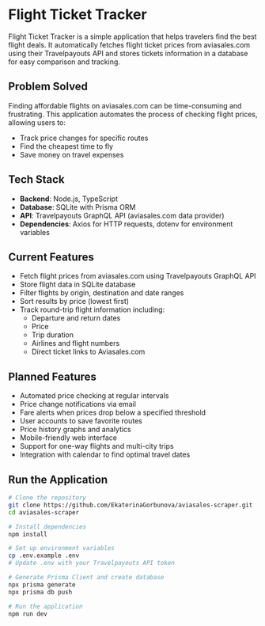 # Flight Ticket Tracker

Flight Ticket Tracker is a simple application that helps travelers find the best flight deals. It automatically fetches flight ticket prices from aviasales.com using their Travelpayouts API and stores tickets information in a database for easy comparison and tracking.

## Problem Solved
Finding affordable flights on aviasales.com can be time-consuming and frustrating. This application automates the process of checking flight prices, allowing users to:
- Track price changes for specific routes
- Find the cheapest time to fly
- Save money on travel expenses

## Tech Stack
- **Backend**: Node.js, TypeScript
- **Database**: SQLite with Prisma ORM
- **API**: Travelpayouts GraphQL API (aviasales.com data provider)
- **Dependencies**: Axios for HTTP requests, dotenv for environment variables

## Current Features
- Fetch flight prices from aviasales.com using Travelpayouts GraphQL API
- Store flight data in SQLite database
- Filter flights by origin, destination and date ranges
- Sort results by price (lowest first)
- Track round-trip flight information including:
  - Departure and return dates
  - Price
  - Trip duration
  - Airlines and flight numbers
  - Direct ticket links to Aviasales.com

## Planned Features
- Automated price checking at regular intervals
- Price change notifications via email
- Fare alerts when prices drop below a specified threshold
- User accounts to save favorite routes
- Price history graphs and analytics
- Mobile-friendly web interface
- Support for one-way flights and multi-city trips
- Integration with calendar to find optimal travel dates

## Run the Application

```bash
# Clone the repository
git clone https://github.com/EkaterinaGorbunova/aviasales-scraper.git
cd aviasales-scraper

# Install dependencies
npm install

# Set up environment variables
cp .env.example .env
# Update .env with your Travelpayouts API token

# Generate Prisma Client and create database
npx prisma generate
npx prisma db push

# Run the application
npm run dev
```


